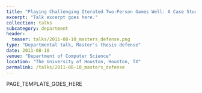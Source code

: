 ```yaml
---
title: "Playing Challenging Iterated Two-Person Games Well: A Case Study on The Iterated Traveler's Dilemma"
excerpt: "Talk excerpt goes here."
collection: talks
subcategory: department
header: 
  teaser: talks/2011-08-10_masters_defense.png
type: "Departmental talk, Master's thesis defense"
date: 2011-08-10
venue: "Department of Computer Science"
location: "The University of Houston, Houston, TX"
permalink: /talks/2011-08-10_masters_defense
---
```


PAGE_TEMPLATE_GOES_HERE
